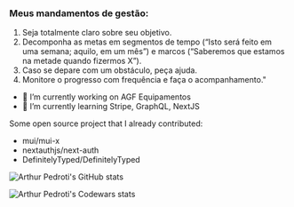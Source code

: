 ### Meus mandamentos de gestão:

1. Seja totalmente claro sobre seu objetivo. 
2. Decomponha as metas em segmentos de tempo (“Isto será feito em uma semana; aquilo, em um mês”) e marcos (“Saberemos que estamos na metade quando fizermos X”). 
3. Caso se depare com um obstáculo, peça ajuda. 
4. Monitore o progresso com frequência e faça o acompanhamento."

- 🔭 I’m currently working on AGF Equipamentos
- 🌱 I’m currently learning Stripe, GraphQL, NextJS

Some open source project that I already contributed:

- mui/mui-x
- nextauthjs/next-auth
- DefinitelyTyped/DefinitelyTyped


![Arthur Pedroti's GitHub stats](https://github-readme-stats.vercel.app/api?username=ArthurPedroti&show_icons=true&theme=tokyonight)

![Arthur Pedroti's Codewars stats](https://www.codewars.com/users/ArthurPedroti/badges/large)
